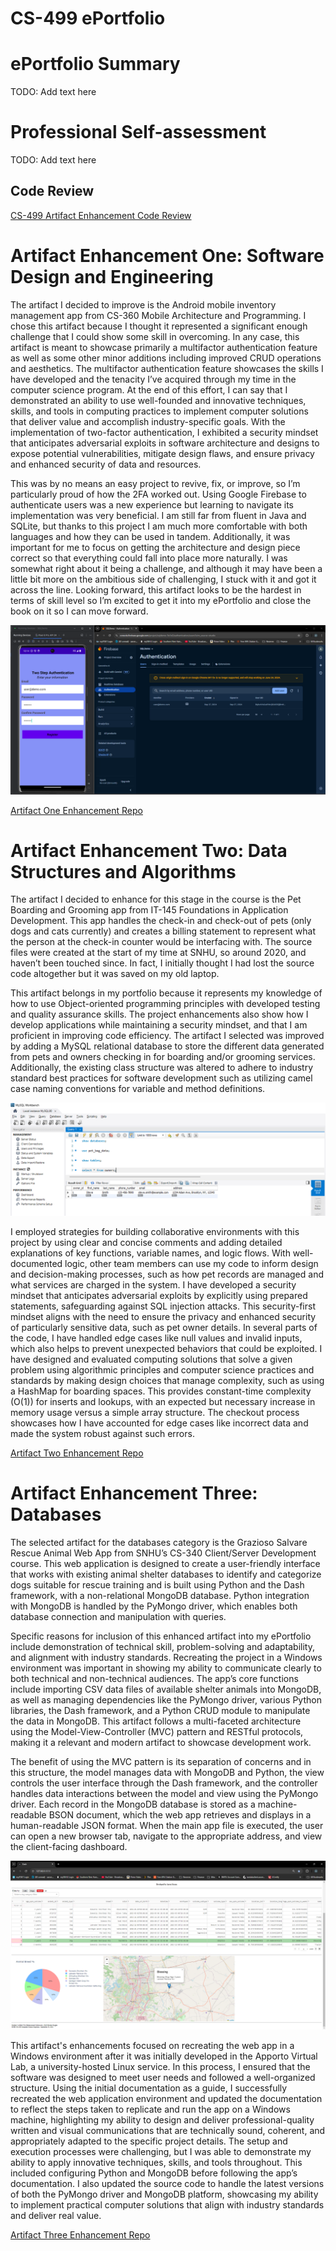 # CS-499 ePortfolio

# ePortfolio Summary
TODO: Add text here



# Professional Self-assessment
TODO: Add text here


## Code Review

[CS-499 Artifact Enhancement Code Review](https://youtu.be/R_RBc6R0Ds)



# Artifact Enhancement One: Software Design and Engineering

The  artifact I decided to improve is the Android mobile inventory management app from CS-360 Mobile Architecture and Programming. I chose this artifact because I thought it represented a significant enough challenge that I could show some skill in overcoming. In any case, this artifact is meant to showcase primarily a multifactor authentication feature as well as some other minor additions including improved CRUD operations and aesthetics. The multifactor authentication feature showcases the skills I have developed and the tenacity I’ve acquired through my time in the computer science program. At the end of this effort, I can say that I demonstrated an ability to use well-founded and innovative techniques, skills, and tools in computing practices to implement computer solutions that deliver value and accomplish industry-specific goals. With the implementation of two-factor authentication, I exhibited a security mindset that anticipates adversarial exploits in software architecture and designs to expose potential vulnerabilities, mitigate design flaws, and ensure privacy and enhanced security of data and resources.

This was by no means an easy project to revive, fix, or improve, so I’m particularly proud of how the 2FA worked out. Using Google Firebase to authenticate users was a new experience but learning to navigate its implementation was very beneficial. I am still far from fluent in Java and SQLite, but thanks to this project I am much more comfortable with both languages and how they can be used in tandem. Additionally, it was important for me to focus on getting the architecture and design piece correct so that everything could fall into place more naturally. I was somewhat right about it being a challenge, and although it may have been a little bit more on the ambitious side of challenging, I stuck with it and got it across the line. Looking forward, this artifact looks to be the hardest in terms of skill level so I’m excited to get it into my ePortfolio and close the book on it so I can move forward.

![](img/enhancement_one/new_authorized_user_success.png)

[Artifact One Enhancement Repo](https://github.com/asissom11/CS499/tree/main/Artifact_One_Android_App/StashTrackImproved)

# Artifact Enhancement Two: Data Structures and Algorithms

The artifact I decided to enhance for this stage in the course is the Pet Boarding and Grooming app from IT-145 Foundations in Application Development. This app handles the check-in and check-out of pets (only dogs and cats currently) and creates a billing statement to represent what the person at the check-in counter would be interfacing with. The source files were created at the start of my time at SNHU, so around 2020, and haven’t been touched since. In fact, I initially thought I had lost the source code altogether but it was saved on my old laptop.

This artifact belongs in my portfolio because it represents my knowledge of how to use Object-oriented programming principles with developed testing and quality assurance skills. The project enhancements also show how I develop applications while maintaining a security mindset, and that I am proficient in improving code efficiency. The artifact I selected was improved by adding a MySQL relational database to store the different data generated from pets and owners checking in for boarding and/or grooming services. Additionally, the existing class structure was altered to adhere to industry standard best practices for software development such as utilizing camel case naming conventions for variable and method definitions.

![](img/enhancement_two/mysql_db_populated_successfully.png)

I employed strategies for building collaborative environments with this project by using clear and concise comments and adding detailed explanations of key functions, variable names, and logic flows. With well-documented logic, other team members can use my code to inform design and decision-making processes, such as how pet records are managed and what services are charged in the system. I have developed a security mindset that anticipates adversarial exploits by explicitly using prepared statements, safeguarding against SQL injection attacks. This security-first mindset aligns with the need to ensure the privacy and enhanced security of particularly sensitive data, such as pet owner details. In several parts of the code, I have handled edge cases like null values and invalid inputs, which also helps to prevent unexpected behaviors that could be exploited. I have designed and evaluated computing solutions that solve a given problem using algorithmic principles and computer science practices and standards by making design choices that manage complexity, such as using a HashMap for boarding spaces. This provides constant-time complexity (O(1)) for inserts and lookups, with an expected but necessary increase in memory usage versus a simple array structure. The checkout process showcases how I have accounted for edge cases like incorrect data and made the system robust against such errors.

[Artifact Two Enhancement Repo](https://github.com/asissom11/CS499/tree/main/Artifact_Two_Pet_BAG_App/Pet_BAG_enhanced)

# Artifact Enhancement Three: Databases

The selected artifact for the databases category is the Grazioso Salvare Rescue Animal Web App from SNHU’s CS-340 Client/Server Development course. This web application is designed to create a user-friendly interface that works with existing animal shelter databases to identify and categorize dogs suitable for rescue training and is built using Python and the Dash framework, with a non-relational MongoDB database. Python integration with MongoDB is handled by the PyMongo driver, which enables both database connection and manipulation with queries.

Specific reasons for inclusion of this enhanced artifact into my ePortfolio include demonstration of technical skill, problem-solving and adaptability, and alignment with industry standards. Recreating the project in a Windows environment was important in showing my ability to communicate clearly to both technical and non-technical audiences. The app’s core functions include importing CSV data files of available shelter animals into MongoDB, as well as managing dependencies like the PyMongo driver, various Python libraries, the Dash framework, and a Python CRUD module to manipulate the data in MongoDB. This artifact follows a multi-faceted architecture using the Model-View-Controller (MVC) pattern and RESTful protocols, making it a relevant and modern artifact to showcase development work.

The benefit of using the MVC pattern is its separation of concerns and in this structure, the model manages data with MongoDB and Python, the view controls the user interface through the Dash framework, and the controller handles data interactions between the model and view using the PyMongo driver. Each record in the MongoDB database is stored as a machine-readable BSON document, which the web app retrieves and displays in a human-readable JSON format. When the main app file is executed, the user can open a new browser tab, navigate to the appropriate address, and view the client-facing dashboard.


![](img/enhancement_three/all_animals.png)


This artifact's enhancements focused on recreating the web app in a Windows environment after it was initially developed in the Apporto Virtual Lab, a university-hosted Linux service. In this process, I ensured that the software was designed to meet user needs and followed a well-organized structure. Using the initial documentation as a guide, I successfully recreated the web application environment and updated the documentation to reflect the steps taken to replicate and run the app on a Windows machine, highlighting my ability to design and deliver professional-quality written and visual communications that are technically sound, coherent, and appropriately adapted to the specific project details. The setup and execution processes were challenging, but I was able to demonstrate my ability to apply innovative techniques, skills, and tools throughout. This included configuring Python and MongoDB before following the app’s documentation. I also updated the source code to handle the latest versions of both the PyMongo driver and MongoDB platform, showcasing my ability to implement practical computer solutions that align with industry standards and deliver real value.

[Artifact Three Enhancement Repo](https://github.com/asissom11/CS499/tree/main/Artifact_Three_Animal_Shelter_Dashboard/CS_499_Artifact_Three_Enhanced_Files_Sissom_Aaron)
